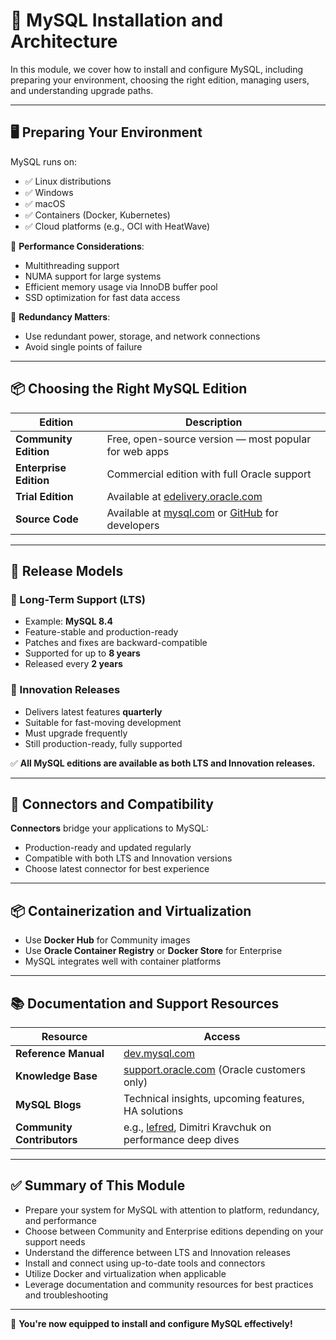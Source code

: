 # 🧰 MySQL Installation and Architecture

In this module, we cover how to install and configure MySQL, including preparing your environment, choosing the right edition, managing users, and understanding upgrade paths.

---

## 🖥️ Preparing Your Environment

MySQL runs on:

- ✅ Linux distributions
- ✅ Windows
- ✅ macOS
- ✅ Containers (Docker, Kubernetes)
- ✅ Cloud platforms (e.g., OCI with HeatWave)

🧠 **Performance Considerations**:

- Multithreading support
- NUMA support for large systems
- Efficient memory usage via InnoDB buffer pool
- SSD optimization for fast data access

🔁 **Redundancy Matters**:

- Use redundant power, storage, and network connections
- Avoid single points of failure

---

## 📦 Choosing the Right MySQL Edition

| Edition | Description |
|--------|-------------|
| **Community Edition** | Free, open-source version — most popular for web apps |
| **Enterprise Edition** | Commercial edition with full Oracle support |
| **Trial Edition** | Available at [edelivery.oracle.com](https://edelivery.oracle.com) |
| **Source Code** | Available at [mysql.com](https://mysql.com) or [GitHub](https://github.com/mysql) for developers |

---

## 🚀 Release Models

### 📆 Long-Term Support (LTS)
- Example: **MySQL 8.4**
- Feature-stable and production-ready
- Patches and fixes are backward-compatible
- Supported for up to **8 years**
- Released every **2 years**

### 🔁 Innovation Releases
- Delivers latest features **quarterly**
- Suitable for fast-moving development
- Must upgrade frequently
- Still production-ready, fully supported

✅ **All MySQL editions are available as both LTS and Innovation releases.**

---

## 🔗 Connectors and Compatibility

**Connectors** bridge your applications to MySQL:

- Production-ready and updated regularly
- Compatible with both LTS and Innovation versions
- Choose latest connector for best experience

---

## 📦 Containerization and Virtualization

- Use **Docker Hub** for Community images
- Use **Oracle Container Registry** or **Docker Store** for Enterprise
- MySQL integrates well with container platforms

---

## 📚 Documentation and Support Resources

| Resource | Access |
|---------|--------|
| **Reference Manual** | [dev.mysql.com](https://dev.mysql.com) |
| **Knowledge Base** | [support.oracle.com](https://support.oracle.com) (Oracle customers only) |
| **MySQL Blogs** | Technical insights, upcoming features, HA solutions |
| **Community Contributors** | e.g., [lefred](https://lefred.be), Dimitri Kravchuk on performance deep dives |

---

## ✅ Summary of This Module

- Prepare your system for MySQL with attention to platform, redundancy, and performance
- Choose between Community and Enterprise editions depending on your support needs
- Understand the difference between LTS and Innovation releases
- Install and connect using up-to-date tools and connectors
- Utilize Docker and virtualization when applicable
- Leverage documentation and community resources for best practices and troubleshooting

---

🎉 **You're now equipped to install and configure MySQL effectively!**
